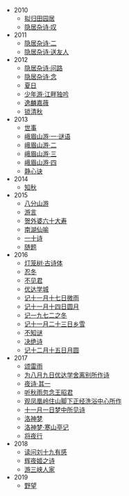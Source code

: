 - 2010
  - [拟归田园居](古诗/拟归田园居.md)
  - [隐居杂诗·叹](古诗/隐居杂诗·叹.md)
- 2011
  - [隐居杂诗·二](古诗/隐居杂诗·二.md)
  - [隐居杂诗·送友人](古诗/隐居杂诗·送友人.md)
- 2012
  - [隐居杂诗·问路](古诗/隐居杂诗·问路.md)
  - [隐居杂诗·念](古诗/隐居杂诗·念.md)
  - [夏日](古诗/夏日.md)
  - [少年游·江畔独吟](古诗/少年游·江畔独吟.md)
  - [逸麟嘉薇](古诗/逸麟嘉薇.md)
  - [锁清秋](古诗/锁清秋.md)
- 2013
  - [世事](古诗/世事.md)
  - [峨眉山游·一·谜语](古诗/峨眉山游·一·谜语.md)
  - [峨眉山游·二](古诗/峨眉山游·二.md)
  - [峨眉山游·三](古诗/峨眉山游·三.md)
  - [峨眉山游·四](古诗/峨眉山游·四.md)
  - [静心诀](古诗/静心诀.md)
- 2014
  - [知秋](古诗/知秋.md)
- 2015
  - [八分山游](古诗/八分山游.md)
  - [游言](古诗/游言.md)
  - [贺外婆六十大寿](古诗/贺外婆六十大寿.md)
  - [南湖仙喻](古诗/南湖仙喻.md)
  - [一十诗](古诗/一十诗.md)
  - [随题](古诗/随题.md)
- 2016
  - [灯笼树·古诗体](古诗/灯笼树·古诗体.md)
  - [忍冬](古诗/忍冬.md)
  - [不见君](古诗/不见君.md)
  - [优达学城](古诗/优达学城.md)
  - [记十一月十七日微雨](古诗/记十一月十七日微雨.md)
  - [记十一月十四日圆月](古诗/记十一月十四日圆月.md)
  - [记一九七二之冬](古诗/记一九七二之冬.md)
  - [记十一月二十三日乡雪](古诗/记十一月二十三日乡雪.md)
  - [不知谜](古诗/不知谜.md)
  - [决绝诗](古诗/决绝诗.md)
  - [记十二月十五日月圆](古诗/记十二月十五日月圆.md)
- 2017
  - [颂雷雨](古诗/颂雷雨.md)
  - [为八月九日优达学舍离别所作诗](古诗/为八月九日优达学舍离别所作诗.md)
  - [夜诗·其一](古诗/夜诗·其一.md)
  - [听秋雨忽念王昭君](古诗/听秋雨忽念王昭君.md)
  - [观凤凰岭住山脚下正经洗浴中心所作](古诗/观凤凰岭住山脚下正经洗浴中心所作.md)
  - [十一月一日梦中所见诗](古诗/十一月一日梦中所见诗.md)
  - [洛神梦](古诗/洛神梦.md)
  - [洛神梦·寒山亭记](古诗/洛神梦·寒山亭记.md)
  - [将夜行](古诗/将夜行.md)
- 2018
  - [读问刘十九有感](古诗/读问刘十九有感.md)
  - [辉夜姬之诗](古诗/辉夜姬之诗.md)
  - [游三峡人家](古诗/游三峡人家.md)
- 2019
  - [野望](古诗/野望.md)
